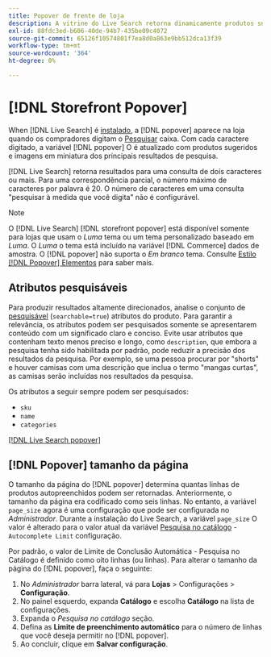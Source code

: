 ```yaml
---
title: Popover de frente de loja
description: A vitrine do Live Search retorna dinamicamente produtos sugeridos e miniaturas.
exl-id: 88fdc3ed-b606-40de-94b7-435be09c4072
source-git-commit: 65126f10574801f7ea8d0a863e9bb512dca13f39
workflow-type: tm+mt
source-wordcount: '364'
ht-degree: 0%

---
```


# [!DNL Storefront Popover]

When [!DNL Live Search] é [instalado](install.md), a [!DNL popover] aparece na loja quando os compradores digitam o [Pesquisar](https://docs.magento.com/user-guide/catalog/search-quick.html) caixa. Com cada caractere digitado, a variável [!DNL popover] O é atualizado com produtos sugeridos e imagens em miniatura dos principais resultados de pesquisa.

[!DNL Live Search] retorna resultados para uma consulta de dois caracteres ou mais. Para uma correspondência parcial, o número máximo de caracteres por palavra é 20. O número de caracteres em uma consulta &quot;pesquisar à medida que você digita&quot; não é configurável.

>[!NOTE]
>
>O [!DNL Live Search] [!DNL storefront popover] está disponível somente para lojas que usam o *Luma* tema ou um tema personalizado baseado em *Luma*. O *Luma* o tema está incluído na variável [!DNL Commerce] dados de amostra. O [!DNL popover] não suporta o *Em branco* tema. Consulte [Estilo [!DNL Popover] Elementos](storefront-popover-styling.md) para saber mais.

## Atributos pesquisáveis

Para produzir resultados altamente direcionados, analise o conjunto de [pesquisável](https://docs.magento.com/user-guide/stores/attributes-product.html#storefront-properties) (`searchable=true`) atributos do produto. Para garantir a relevância, os atributos podem ser pesquisados somente se apresentarem conteúdo com um significado claro e conciso. Evite usar atributos que contenham texto menos preciso e longo, como `description`, que embora a pesquisa tenha sido habilitada por padrão, pode reduzir a precisão dos resultados da pesquisa. Por exemplo, se uma pessoa procurar por &quot;shorts&quot; e houver camisas com uma descrição que inclua o termo &quot;mangas curtas&quot;, as camisas serão incluídas nos resultados da pesquisa.

Os atributos a seguir sempre podem ser pesquisados:

* `sku`
* `name`
* `categories`

[[!DNL Live Search popover]](assets/storefront-search-as-you-type.png)

## [!DNL Popover] tamanho da página

O tamanho da página do [!DNL popover] determina quantas linhas de produtos autopreenchidos podem ser retornadas. Anteriormente, o tamanho da página era codificado como seis linhas. No entanto, a variável `page_size` agora é uma configuração que pode ser configurada no *Administrador*. Durante a instalação do Live Search, a variável `page_size` O valor é alterado para o valor atual da variável [Pesquisa no catálogo](https://docs.magento.com/user-guide/configuration/catalog/catalog.html#catalog-search) - `Autocomplete Limit` configuração.

Por padrão, o valor de Limite de Conclusão Automática - Pesquisa no Catálogo é definido como oito linhas (ou linhas). Para alterar o tamanho da página do [!DNL popover], faça o seguinte:

1. No *Administrador* barra lateral, vá para **Lojas** > Configurações > **Configuração**.
1. No painel esquerdo, expanda **Catálogo** e escolha **Catálogo** na lista de configurações.
1. Expanda o *Pesquisa no catálogo* seção.
1. Defina as **Limite de preenchimento automático** para o número de linhas que você deseja permitir no [!DNL popover].
1. Ao concluir, clique em **Salvar configuração**.
